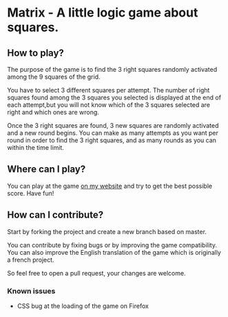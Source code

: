 # Matrix - A little logic game about squares.

## How to play?

The purpose of the game is to find the 3 right squares randomly activated among the 9 squares of the grid.

You have to select 3 different squares per attempt. The number of right squares found among the 3 squares you selected is displayed at the end of each attempt,but you will not know which of the 3 squares selected are right and which ones are wrong.

Once the 3 right squares are found, 3 new squares are randomly activated and a new round begins. You can make as many attempts as you want per round in order to find the 3 right squares, and as many rounds as you can within the time limit.

## Where can I play?

You can play at the game [on my website](https://matrix.jonathan-macioszczyk.fr/) and try to get the best possible score. Have fun!

## How can I contribute?

Start by forking the project and create a new branch based on master.

You can contribute by fixing bugs or by improving the game compatibility. You can also improve the English translation of the game which is originally a french project.

So feel free to open a pull request, your changes are welcome.

### Known issues

 - CSS bug at the loading of the game on Firefox